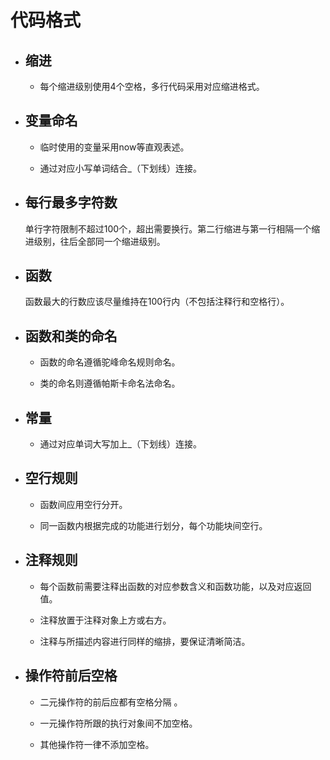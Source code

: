 # 代码格式 



- ## 缩进

  * 每个缩进级别使用4个空格，多行代码采用对应缩进格式。

- ## 变量命名

  * 临时使用的变量采用now等直观表述。

  * 通过对应小写单词结合_（下划线）连接。

- ## 每行最多字符数

  单行字符限制不超过100个，超出需要换行。第二行缩进与第一行相隔一个缩进级别，往后全部同一个缩进级别。

- ## 函数

  函数最大的行数应该尽量维持在100行内（不包括注释行和空格行）。

- ## 函数和类的命名

  * 函数的命名遵循驼峰命名规则命名。

  * 类的命名则遵循帕斯卡命名法命名。

- ## 常量

  * 通过对应单词大写加上_（下划线）连接。

- ## 空行规则

  * 函数间应用空行分开。

  * 同一函数内根据完成的功能进行划分，每个功能块间空行。

- ## 注释规则

  * 每个函数前需要注释出函数的对应参数含义和函数功能，以及对应返回值。

  * 注释放置于注释对象上方或右方。

  * 注释与所描述内容进行同样的缩排，要保证清晰简洁。

- ## 操作符前后空格

  * 二元操作符的前后应都有空格分隔 。

  * 一元操作符所跟的执行对象间不加空格。

  * 其他操作符一律不添加空格。